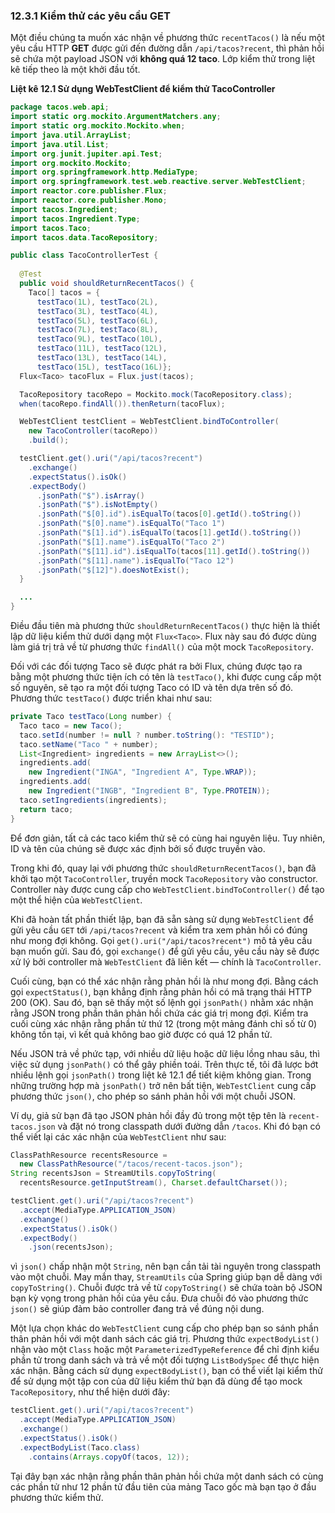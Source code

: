 ### 12.3.1 Kiểm thử các yêu cầu GET

Một điều chúng ta muốn xác nhận về phương thức `recentTacos()` là nếu một yêu cầu HTTP **GET** được gửi đến đường dẫn `/api/tacos?recent`, thì phản hồi sẽ chứa một payload JSON với **không quá 12 taco**. Lớp kiểm thử trong liệt kê tiếp theo là một khởi đầu tốt.

**Liệt kê 12.1 Sử dụng WebTestClient để kiểm thử TacoController**

```java
package tacos.web.api;
import static org.mockito.ArgumentMatchers.any;
import static org.mockito.Mockito.when;
import java.util.ArrayList;
import java.util.List;
import org.junit.jupiter.api.Test;
import org.mockito.Mockito;
import org.springframework.http.MediaType;
import org.springframework.test.web.reactive.server.WebTestClient;
import reactor.core.publisher.Flux;
import reactor.core.publisher.Mono;
import tacos.Ingredient;
import tacos.Ingredient.Type;
import tacos.Taco;
import tacos.data.TacoRepository;

public class TacoControllerTest {
    
  @Test
  public void shouldReturnRecentTacos() {
    Taco[] tacos = {
      testTaco(1L), testTaco(2L),
      testTaco(3L), testTaco(4L),
      testTaco(5L), testTaco(6L),
      testTaco(7L), testTaco(8L),
      testTaco(9L), testTaco(10L),
      testTaco(11L), testTaco(12L),
      testTaco(13L), testTaco(14L),
      testTaco(15L), testTaco(16L)};
  Flux<Taco> tacoFlux = Flux.just(tacos);

  TacoRepository tacoRepo = Mockito.mock(TacoRepository.class);
  when(tacoRepo.findAll()).thenReturn(tacoFlux);

  WebTestClient testClient = WebTestClient.bindToController(
    new TacoController(tacoRepo))
    .build();

  testClient.get().uri("/api/tacos?recent")
    .exchange()
    .expectStatus().isOk()
    .expectBody()
      .jsonPath("$").isArray()
      .jsonPath("$").isNotEmpty()
      .jsonPath("$[0].id").isEqualTo(tacos[0].getId().toString())
      .jsonPath("$[0].name").isEqualTo("Taco 1")
      .jsonPath("$[1].id").isEqualTo(tacos[1].getId().toString())
      .jsonPath("$[1].name").isEqualTo("Taco 2")
      .jsonPath("$[11].id").isEqualTo(tacos[11].getId().toString())
      .jsonPath("$[11].name").isEqualTo("Taco 12")
      .jsonPath("$[12]").doesNotExist();
  }

  ...
}
```

Điều đầu tiên mà phương thức `shouldReturnRecentTacos()` thực hiện là thiết lập dữ liệu kiểm thử dưới dạng một `Flux<Taco>`. Flux này sau đó được dùng làm giá trị trả về từ phương thức `findAll()` của một mock `TacoRepository`.

Đối với các đối tượng Taco sẽ được phát ra bởi Flux, chúng được tạo ra bằng một phương thức tiện ích có tên là `testTaco()`, khi được cung cấp một số nguyên, sẽ tạo ra một đối tượng Taco có ID và tên dựa trên số đó. Phương thức `testTaco()` được triển khai như sau:

```java
private Taco testTaco(Long number) {
  Taco taco = new Taco();
  taco.setId(number != null ? number.toString(): "TESTID");
  taco.setName("Taco " + number);
  List<Ingredient> ingredients = new ArrayList<>();
  ingredients.add(
    new Ingredient("INGA", "Ingredient A", Type.WRAP));
  ingredients.add(
    new Ingredient("INGB", "Ingredient B", Type.PROTEIN));
  taco.setIngredients(ingredients);
  return taco;
}
```

Để đơn giản, tất cả các taco kiểm thử sẽ có cùng hai nguyên liệu. Tuy nhiên, ID và tên của chúng sẽ được xác định bởi số được truyền vào.

Trong khi đó, quay lại với phương thức `shouldReturnRecentTacos()`, bạn đã khởi tạo một `TacoController`, truyền mock `TacoRepository` vào constructor. Controller này được cung cấp cho `WebTestClient.bindToController()` để tạo một thể hiện của `WebTestClient`.

Khi đã hoàn tất phần thiết lập, bạn đã sẵn sàng sử dụng `WebTestClient` để gửi yêu cầu `GET` tới `/api/tacos?recent` và kiểm tra xem phản hồi có đúng như mong đợi không. Gọi `get().uri("/api/tacos?recent")` mô tả yêu cầu bạn muốn gửi. Sau đó, gọi `exchange()` để gửi yêu cầu, yêu cầu này sẽ được xử lý bởi controller mà `WebTestClient` đã liên kết — chính là `TacoController`.

Cuối cùng, bạn có thể xác nhận rằng phản hồi là như mong đợi. Bằng cách gọi `expectStatus()`, bạn khẳng định rằng phản hồi có mã trạng thái HTTP 200 (OK). Sau đó, bạn sẽ thấy một số lệnh gọi `jsonPath()` nhằm xác nhận rằng JSON trong phần thân phản hồi chứa các giá trị mong đợi. Kiểm tra cuối cùng xác nhận rằng phần tử thứ 12 (trong một mảng đánh chỉ số từ 0) không tồn tại, vì kết quả không bao giờ được có quá 12 phần tử.

Nếu JSON trả về phức tạp, với nhiều dữ liệu hoặc dữ liệu lồng nhau sâu, thì việc sử dụng `jsonPath()` có thể gây phiền toái. Trên thực tế, tôi đã lược bớt nhiều lệnh gọi `jsonPath()` trong liệt kê 12.1 để tiết kiệm không gian. Trong những trường hợp mà `jsonPath()` trở nên bất tiện, `WebTestClient` cung cấp phương thức `json()`, cho phép so sánh phản hồi với một chuỗi JSON.

Ví dụ, giả sử bạn đã tạo JSON phản hồi đầy đủ trong một tệp tên là `recent-tacos.json` và đặt nó trong classpath dưới đường dẫn `/tacos`. Khi đó bạn có thể viết lại các xác nhận của `WebTestClient` như sau:

```java
ClassPathResource recentsResource =
  new ClassPathResource("/tacos/recent-tacos.json");
String recentsJson = StreamUtils.copyToString(
  recentsResource.getInputStream(), Charset.defaultCharset());

testClient.get().uri("/api/tacos?recent")
  .accept(MediaType.APPLICATION_JSON)
  .exchange()
  .expectStatus().isOk()
  .expectBody()
    .json(recentsJson);
```

vì `json()` chấp nhận một `String`, nên bạn cần tải tài nguyên trong classpath vào một chuỗi. May mắn thay, `StreamUtils` của Spring giúp bạn dễ dàng với `copyToString()`. Chuỗi được trả về từ `copyToString()` sẽ chứa toàn bộ JSON bạn kỳ vọng trong phản hồi của yêu cầu. Đưa chuỗi đó vào phương thức `json()` sẽ giúp đảm bảo controller đang trả về đúng nội dung.

Một lựa chọn khác do `WebTestClient` cung cấp cho phép bạn so sánh phần thân phản hồi với một danh sách các giá trị. Phương thức `expectBodyList()` nhận vào một `Class` hoặc một `ParameterizedTypeReference` để chỉ định kiểu phần tử trong danh sách và trả về một đối tượng `ListBodySpec` để thực hiện xác nhận. Bằng cách sử dụng `expectBodyList()`, bạn có thể viết lại kiểm thử để sử dụng một tập con của dữ liệu kiểm thử bạn đã dùng để tạo mock `TacoRepository`, như thể hiện dưới đây:

```java
testClient.get().uri("/api/tacos?recent")
  .accept(MediaType.APPLICATION_JSON)
  .exchange()
  .expectStatus().isOk()
  .expectBodyList(Taco.class)
    .contains(Arrays.copyOf(tacos, 12));
```

Tại đây bạn xác nhận rằng phần thân phản hồi chứa một danh sách có cùng các phần tử như 12 phần tử đầu tiên của mảng Taco gốc mà bạn tạo ở đầu phương thức kiểm thử.
